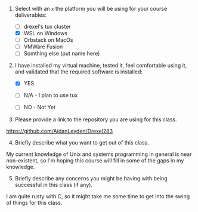 1. Select with an `x` the platform you will be using for your course deliverables:

    - [ ] drexel's tux cluster
    - [X] WSL on Windows
    - [ ] Orbstack on MacOs
    - [ ] VMWare Fusion
    - [ ] Somthing else (put name here)

2. I have installed my virtual machine, tested it, feel comfortable using it, and validated that the required software is installed:

    - [X] YES
    - [ ] N/A - I plan to use tux
    - [ ] NO - Not Yet


3. Please provide a link to the repository you are using for this class.

https://github.com/AidanLeyden/Drexel283

4. Briefly describe what you want to get out of this class.

My current knowledge of Unix and systems programming in general is near non-existent, so I'm hoping this course will fill in some of the gaps in my
knowledge. 

5. Briefly describe any concerns you might be having with being successful in this class (if any).

I am quite rusty with C, so it might take me some time to get into the 
swing of things for this class. 